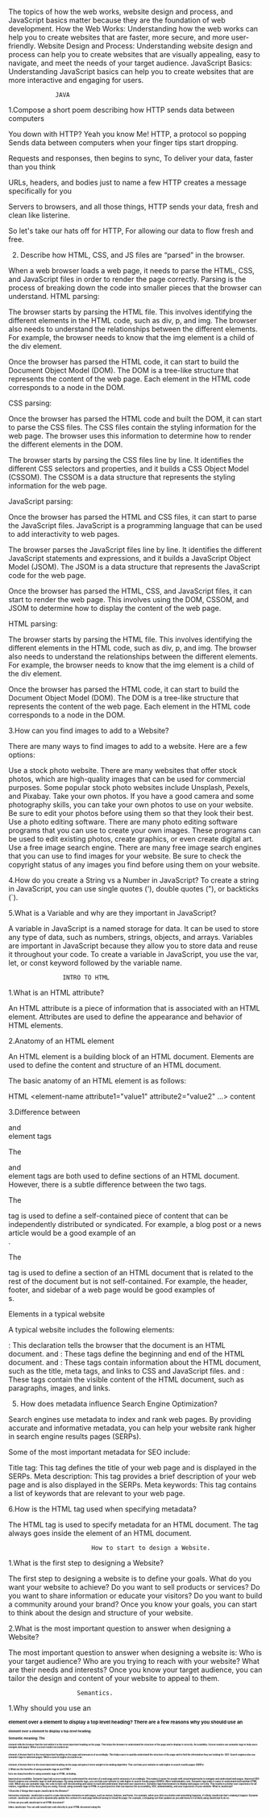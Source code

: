 
The topics of how the web works, website design and process, and JavaScript basics matter because they are the foundation of web development.
How the Web Works: Understanding how the web works can help you to create websites that are faster, more secure, and more user-friendly.
Website Design and Process: Understanding website design and process can help you to create websites that are visually appealing, easy to navigate, and meet the needs of your target audience.
JavaScript Basics: Understanding JavaScript basics can help you to create websites that are more interactive and engaging for users.

                 JAVA

1.Compose a short poem describing how HTTP sends data between computers

You down with HTTP? Yeah you know Me!
HTTP, a protocol so popping
Sends data between computers when your finger tips start dropping.

Requests and responses, then begins to sync,
To deliver your data, faster than you think

URLs, headers, and bodies just to name a few
HTTP creates a message specifically for you

Servers to browsers, and all those things,
HTTP sends your data, fresh and clean like listerine.

So let's take our hats off for HTTP,
For allowing our data to flow fresh and free.


2. Describe how HTML, CSS, and JS files are “parsed” in the browser.

When a web browser loads a web page, it needs to parse the HTML, CSS, and JavaScript files in order to render the page correctly. Parsing is the process of breaking down the code into smaller pieces that the browser can understand.
HTML parsing:

The browser starts by parsing the HTML file. This involves identifying the different elements in the HTML code, such as div, p, and img. The browser also needs to understand the relationships between the different elements. For example, the browser needs to know that the img element is a child of the div element.

Once the browser has parsed the HTML code, it can start to build the Document Object Model (DOM). The DOM is a tree-like structure that represents the content of the web page. Each element in the HTML code corresponds to a node in the DOM.

CSS parsing:

Once the browser has parsed the HTML code and built the DOM, it can start to parse the CSS files. The CSS files contain the styling information for the web page. The browser uses this information to determine how to render the different elements in the DOM.

The browser starts by parsing the CSS files line by line. It identifies the different CSS selectors and properties, and it builds a CSS Object Model (CSSOM). The CSSOM is a data structure that represents the styling information for the web page.

JavaScript parsing:

Once the browser has parsed the HTML and CSS files, it can start to parse the JavaScript files. JavaScript is a programming language that can be used to add interactivity to web pages.

The browser parses the JavaScript files line by line. It identifies the different JavaScript statements and expressions, and it builds a JavaScript Object Model (JSOM). The JSOM is a data structure that represents the JavaScript code for the web page.

Once the browser has parsed the HTML, CSS, and JavaScript files, it can start to render the web page. This involves using the DOM, CSSOM, and JSOM to determine how to display the content of the web page.


HTML parsing:

The browser starts by parsing the HTML file. This involves identifying the different elements in the HTML code, such as div, p, and img. The browser also needs to understand the relationships between the different elements. For example, the browser needs to know that the img element is a child of the div element.

Once the browser has parsed the HTML code, it can start to build the Document Object Model (DOM). The DOM is a tree-like structure that represents the content of the web page. Each element in the HTML code corresponds to a node in the DOM.


3.How can you find images to add to a Website?

There are many ways to find images to add to a website. Here are a few options:

Use a stock photo website. There are many websites that offer stock photos, which are high-quality images that can be used for commercial purposes. Some popular stock photo websites include Unsplash, Pexels, and Pixabay.
Take your own photos. If you have a good camera and some photography skills, you can take your own photos to use on your website. Be sure to edit your photos before using them so that they look their best.
Use a photo editing software. There are many photo editing software programs that you can use to create your own images. These programs can be used to edit existing photos, create graphics, or even create digital art.
Use a free image search engine. There are many free image search engines that you can use to find images for your website. Be sure to check the copyright status of any images you find before using them on your website.

4.How do you create a String vs a Number in JavaScript?
To create a string in JavaScript, you can use single quotes ('), double quotes ("), or backticks (`).

5.What is a Variable and why are they important in JavaScript?

A variable in JavaScript is a named storage for data. It can be used to store any type of data, such as numbers, strings, objects, and arrays. Variables are important in JavaScript because they allow you to store data and reuse it throughout your code.
To create a variable in JavaScript, you use the var, let, or const keyword followed by the variable name. 

                   INTRO TO HTML

1.What is an HTML attribute?

An HTML attribute is a piece of information that is associated with an HTML element. Attributes are used to define the appearance and behavior of HTML elements.

2.Anatomy of an HTML element

An HTML element is a building block of an HTML document. Elements are used to define the content and structure of an HTML document.

The basic anatomy of an HTML element is as follows:

HTML
<element-name attribute1="value1" attribute2="value2" ...>
content
</element-name>


3.Difference between <article> and <section> element tags

The <article> and <section> element tags are both used to define sections of an HTML document. However, there is a subtle difference between the two tags.

The <article> tag is used to define a self-contained piece of content that can be independently distributed or syndicated. For example, a blog post or a news article would be a good example of an <article>.

The <section> tag is used to define a section of an HTML document that is related to the rest of the document but is not self-contained. For example, the header, footer, and sidebar of a web page would be good examples of <section>s.

Elements in a typical website

A typical website includes the following elements:

<!DOCTYPE html>: This declaration tells the browser that the document is an HTML document.
<html> and </html>: These tags define the beginning and end of the HTML document.
<head> and </head>: These tags contain information about the HTML document, such as the title, meta tags, and links to CSS and JavaScript files.
<body> and </body>: These tags contain the visible content of the HTML document, such as paragraphs, images, and links.

5. How does metadata influence Search Engine Optimization?

Search engines use metadata to index and rank web pages. By providing accurate and informative metadata, you can help your website rank higher in search engine results pages (SERPs).

Some of the most important metadata for SEO include:

Title tag: This tag defines the title of your web page and is displayed in the SERPs.
Meta description: This tag provides a brief description of your web page and is also displayed in the SERPs.
Meta keywords: This tag contains a list of keywords that are relevant to your web page.

6.How is the <meta> HTML tag used when specifying metadata?

The <meta> HTML tag is used to specify metadata for an HTML document. The <meta> tag always goes inside the <head> element of an HTML document.

                           How to start to design a Website.
1.What is the first step to designing a Website?

The first step to designing a website is to define your goals. What do you want your website to achieve? Do you want to sell products or services? Do you want to share information or educate your visitors? Do you want to build a community around your brand? Once you know your goals, you can start to think about the design and structure of your website.

2.What is the most important question to answer when designing a Website?

The most important question to answer when designing a website is: Who is your target audience? Who are you trying to reach with your website? What are their needs and interests? Once you know your target audience, you can tailor the design and content of your website to appeal to them.

                       Semantics.

1.Why should you use an <h1> element over a <span> element to display a top level heading?
There are a few reasons why you should use an <h1> element over a <span> element to display a top-level heading:

Semantic meaning: The <h1> element tells the browser that the text within it is the most important heading on the page. This helps the browser to understand the structure of the page and to display it correctly.
Accessibility: Screen readers use semantic tags to help users navigate web pages. When a screen reader encounters an <h1> element, it knows that it is the most important heading on the page and announces it accordingly. This helps users to quickly understand the structure of the page and to find the information they are looking for.
SEO: Search engines also use semantic tags to rank web pages. When a search engine encounters an <h1> element, it knows that it is the most important heading on the page and gives it more weight in its ranking algorithm. This can help your website to rank higher in search results pages (SERPs).

2.What are the benefits of using semantic tags in our HTML?

here are many benefits to using semantic tags in HTML, including:

Improved accessibility: Semantic tags help screen readers to understand the structure of a web page and to announce it accordingly. This makes it easier for people with visual impairments to navigate and understand web pages.
Improved SEO: Search engines use semantic tags to rank web pages. By using semantic tags, you can help your website to rank higher in search results pages (SERPs).
More maintainable code: Semantic tags make it easier to understand and maintain HTML code. When you use semantic tags, the code is more self-documenting and easier to read and understand.
Improved user experience: Semantic tags help browsers to display web pages correctly. This results in a better user experience for all visitors, regardless of the device they are using.
Overall, using semantic tags in HTML is a good practice that can improve the accessibility, SEO, maintainability, and user experience of your website.
                  What is JavaScript?

1.Describe 2 things that require JavaScript in the Browser?

Interactive elements: JavaScript is used to create interactive elements on web pages, such as menus, buttons, and forms. For example, when you click on a button and something happens, it's likely JavaScript that's making it happen.
Dynamic content: JavaScript can be used to dynamically update the content of a web page without having to reload the page. For example, a shopping cart that updates as you add items to it is likely using JavaScript to do so.


2.How can you add JavaScript to an HTML document?

Inline JavaScript: You can add JavaScript code directly to your HTML document using the <script> tag. 

External JavaScript files: You can also add JavaScript code to your HTML document by referencing an external JavaScript file.